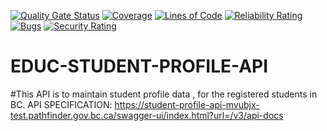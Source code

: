 [![Quality Gate Status](https://sonarcloud.io/api/project_badges/measure?project=bcgov_EDUC-STUDENT-PROFILE-API&metric=alert_status)](https://sonarcloud.io/dashboard?id=bcgov_EDUC-STUDENT-PROFILE-API)
[![Coverage](https://sonarcloud.io/api/project_badges/measure?project=bcgov_EDUC-STUDENT-PROFILE-API&metric=coverage)](https://sonarcloud.io/dashboard?id=bcgov_EDUC-STUDENT-PROFILE-API)
[![Lines of Code](https://sonarcloud.io/api/project_badges/measure?project=bcgov_EDUC-STUDENT-PROFILE-API&metric=ncloc)](https://sonarcloud.io/dashboard?id=bcgov_EDUC-STUDENT-PROFILE-API)
[![Reliability Rating](https://sonarcloud.io/api/project_badges/measure?project=bcgov_EDUC-STUDENT-PROFILE-API&metric=reliability_rating)](https://sonarcloud.io/dashboard?id=bcgov_EDUC-STUDENT-PROFILE-API)
[![Bugs](https://sonarcloud.io/api/project_badges/measure?project=bcgov_EDUC-STUDENT-PROFILE-API&metric=bugs)](https://sonarcloud.io/dashboard?id=bcgov_EDUC-DIGITALID-API)
[![Security Rating](https://sonarcloud.io/api/project_badges/measure?project=bcgov_EDUC-STUDENT-PROFILE-API&metric=security_rating)](https://sonarcloud.io/dashboard?id=bcgov_EDUC-STUDENT-PROFILE-API)
# EDUC-STUDENT-PROFILE-API
#This API is to maintain student profile data , for the registered students in BC.
API SPECIFICATION:
https://student-profile-api-mvubjx-test.pathfinder.gov.bc.ca/swagger-ui/index.html?url=/v3/api-docs

